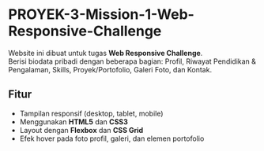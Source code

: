# PROYEK-3-Mission-1-Web-Responsive-Challenge

Website ini dibuat untuk tugas **Web Responsive Challenge**.  
Berisi biodata pribadi dengan beberapa bagian: Profil, Riwayat Pendidikan & Pengalaman, Skills, Proyek/Portofolio, Galeri Foto, dan Kontak.

## Fitur
- Tampilan responsif (desktop, tablet, mobile)  
- Menggunakan **HTML5** dan **CSS3**  
- Layout dengan **Flexbox** dan **CSS Grid**  
- Efek hover pada foto profil, galeri, dan elemen portofolio  
